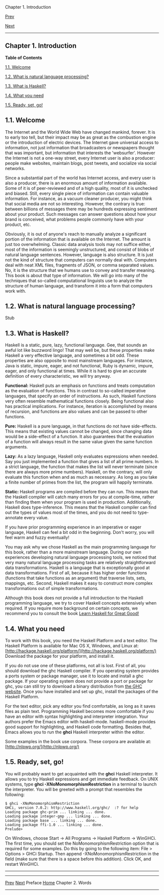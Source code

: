 Chapter 1. Introduction

[Prev](preface.xhtml)

[Next](chap-words.xhtml)

* * * * *

## Chapter 1. Introduction

**Table of Contents**

[1.1. Welcome](chap-intro.xhtml#sec-intro-welcome)

[1.2. What is natural language
processing?](chap-intro.xhtml#sec-intro-whats-nlp)

[1.3. What is Haskell?](chap-intro.xhtml#sec-intro-whats-haskell)

[1.4. What you need](chap-intro.xhtml#sec-intro-needs)

[1.5. Ready, set, go!](chap-intro.xhtml#idp50224)

## 1.1. Welcome

The Internet and the World Wide Web have changed mankind, forever. It is
to early too tell, but their impact may be as great as the combustion
engine or the introduction of electric devices. The Internet gave
universal access to information, not just information that broadcasters
or newspapers thought that was important, but information that interests
the 'websurfer'. However the Internet is not a one-way street, every
Internet user is also a producer: people make websites, maintain blogs,
post tweets, and socialize via social networks.

Since a substantial part of the world has Internet access, and every
user is also a producer, there is an enormous amount of information
available. Some of it is of peer-reviewed and of a high quality, most of
it is unchecked and biased. Still, every single piece of information can
contain valuable information. For instance, as a vacuum cleaner
producer, you might think that social media are not so interesting.
However, the contrary is true: between billions of messages there may be
hundreds expressing sentiment about your product. Such messages can
answer questions about how your brand is conceived, what problems people
commonly have with your product, etc.

Obviously, it is out of anyone's reach to manually analyze a significant
portion of the information that is available on the Internet. The amount
is just too overwhelming. Classic data analysis tools may not suffice
either, most of the information is seemingly unstructured, and consist
of blobs of natural language sentences. However, language is also
structure. It is just not the kind of structure that computers can
normally deal with. Computers deal with neat XML files, fragments of
JSON, or comma separated values. No, it is the structure that we humans
use to convey and transfer meaning. This book is about that type of
information. We will go into many of the techniques that so-called
computational linguists use to analyze the structure of human language,
and transform it into a form that computers work with.

## 1.2. What is natural language processing?

Stub

## 1.3. What is Haskell?

Haskell is a static, pure, lazy, functional language. Gee, that sounds
an awful lot like buzzword lingo! That may well be, but these properties
make Haskell a very effective language, and sometimes a bit odd. These
properties are also opposite to most mainstream languages. For instance,
Java is static, impure, eager, and not functional, Ruby is dynamic,
impure, eager, and only functional at times. While it is hard to give an
accurate definition of every characteristic, we will try anyway.

**Functional:** Haskell puts an emphasis on functions and treats
computation as the evaluation of functions. This in contrast to
so-called imperative languages, that specify an order of instructions.
As such, Haskell functions very often resemble mathematical functions
closely. Being functional also has practical implications. For instance,
iteration is accomplished by means of recursion, and functions are also
values and can be passed to other functions.

**Pure:** Haskell is a pure language, in that functions do not have
side-effects. This means that existing values cannot be changed, since
changing data would be a side-effect of a function. It also guarantees
that the evaluation of a function will always result in the same value
given the same function arguments.

**Lazy:** As a lazy language, Haskell only evaluates expressions when
needed. Say you just implemented a function that gives a list of all
prime numbers. In a strict language, the function that makes the list
will never terminate (since there are always more prime numbers).
Haskell, on the contrary, will only evaluate this function when and as
much as necessary. As long as you take a finite number of primes from
the list, the program will happily terminate.

**Static:** Haskell programs are compiled before they can run. This
means that the Haskell compiler will catch many errors for you at
compile-time, rather than finding them when your program is used in
production. Additionally, Haskell does type-inference. This means that
the Haskell compiler can find out the types of values most of the times,
and you do not need to type-annotate every value.

If you have prior programming experience in an imperative or eager
language, Haskell can feel a bit odd in the beginning. Don't worry, you
will feel warm and fuzzy eventually!

You may ask why we chose Haskell as the main programming language for
this book, rather than a more mainstream language. During our own
experiences developing natural language processing tools, we noticed
that very many natural language processing tasks are relatively
straightforward data transformations. Haskell is a language that is
exceptionally good at data transformations. First of all, because it has
higher order functions (functions that take functions as an argument)
that traverse lists, sets, mappings, etc. Second, Haskell makes it easy
to construct more complex transformations out of simple transformations.

Although this book does not provide a full introduction to the Haskell
programming language, we try to cover Haskell concepts extensively when
required. If you require more background on certain concepts, we
recommend you to consult the book [Learn Haskell for Great
Good!](http://learnyouahaskell.com/)

## 1.4. What you need

To work with this book, you need the Haskell Platform and a text editor.
The Haskell Platform is available for Mac OS X, Windows, and Linux at:
[http://hackage.haskell.org/platform/](http://hackage.haskell.org/platform/)
Download the package for your platform, and install it.

If you do not use one of these platforms, not all is lost. First of all,
you should download the ghc Haskell compiler. If you operating system
provides a ports system or package manager, use it to locate and install
a ghc package. If your operating system does not provide a port or
package for ghc, you can still try to download a binary distribution
from [the GHC website](http://www.haskell.org/ghc/). Once you have
installed and set up ghc, install the packages of the Haskell Platform.

For the text editor, pick any editor you find comfortable, as long as it
saves files as plain text. Programming Haskell becomes more comfortable
if you have an editor with syntax highlighting and interpreter
integration. Your authors prefer the Emacs editor with haskell-mode.
haskell-mode provides good support for highlighting, and Haskell code
formatting. Besides that, Emacs allows you to run the **ghci** Haskell
interpreter within the editor.

Some examples in the book use corpora. These corpora are available at:
[http://nlpwp.org/](http://nlpwp.org/)

## 1.5. Ready, set, go!

You will probably want to get acquainted with the **ghci** Haskell
interpreter. It allows you to try Haskell expressions and get immediate
feedback. On UNIX systems, type **ghci -XNoMonomorphismRestriction** in
a terminal to launch the interpreter. You will be greeted with a prompt
that resembles the following:

~~~~ {.screen}
$ ghci -XNoMonomorphismRestriction
GHCi, version 7.0.2: http://www.haskell.org/ghc/  :? for help
Loading package ghc-prim ... linking ... done.
Loading package integer-gmp ... linking ... done.
Loading package base ... linking ... done.
Loading package ffi-1.0 ... linking ... done.
Prelude> 
~~~~

On Windows, choose Start -\> All Programs -\> Haskell Platform -\>
WinGHCi. The first time, you should set the NoMonomorphismRestriction
option that is required for some examples. Do this by going to the
following item: File \> Options \> GHCi Startup. Then append
-XNoMonomorphismRestriction in the field (make sure that there is a
space before this addition). Click OK, and restart WinGHCi.

* * * * *

  ----------------------- --------------------- --------------------------
  [Prev](preface.xhtml)                         [Next](chap-words.xhtml)
  Preface                 [Home](index.xhtml)   Chapter 2. Words
  ----------------------- --------------------- --------------------------


